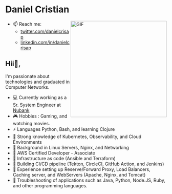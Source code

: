 # Daniel Cristian

<img align="right" width="300" alt="GIF" src="https://i.pinimg.com/originals/e4/26/70/e426702edf874b181aced1e2fa5c6cde.gif" />

* 📫 Reach me:
  - [twitter.com/danielcrisap](https://twitter.com/danielcrisap)
  - [linkedin.com/in/danielcrisap](https://www.linkedin.com/in/danielcrisap/)

## Hii👋,

 I'm passionate about technologies and graduated in Computer Networks.

- 💻 Currently working as a Sr. System Engineer at [Nubank](https://nubank.com.br/)
- :video_game:  Hobbies : Gaming, and watching movies.
- ⚡ Languages Python, Bash, and learning Clojure
- :ship: Strong knowledge of Kubernetes, Observability, and Cloud Environments
- :telescope: Background in Linux Servers, Nginx, and Networking
- :blue_book: AWS Certified Developer - Associate
- :closed_lock_with_key: Infrastructure as code (Ansible and Terraform)
- :construction_worker: Building CI/CD pipeline (Tekton, CircleCI, GitHub Action, and Jenkins)
- :satellite: Experience setting up Reserve/Forward Proxy, Load Balancers, Caching server, and WebServers (Apache, Nginx, and Tomcat)
- :eyes: Troubleshooting of applications such as Java, Python, Node.JS, Ruby, and other programming languages. 
